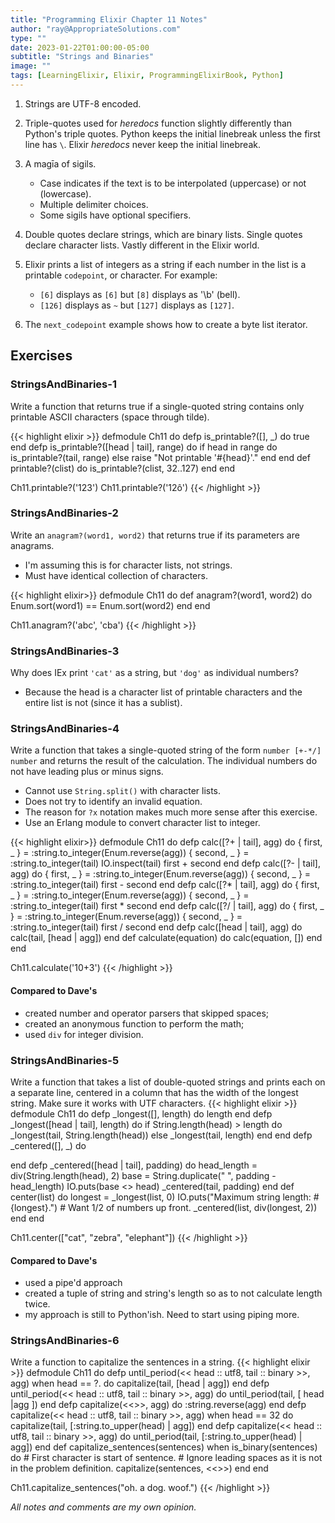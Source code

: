 ```yaml
---
title: "Programming Elixir Chapter 11 Notes"
author: "ray@AppropriateSolutions.com"
type: ""
date: 2023-01-22T01:00:00-05:00
subtitle: "Strings and Binaries"
image: ""
tags: [LearningElixir, Elixir, ProgrammingElixirBook, Python]
---
```


1. Strings are UTF-8 encoded.

1. Triple-quotes used for _heredocs_ function slightly differently than Python's triple quotes.
   Python keeps the initial linebreak unless the first line has `\`.
   Elixir _heredocs_ never keep the initial linebreak.

1. A magīa of sigils.
   - Case indicates if the text is to be interpolated (uppercase) or not (lowercase).
   - Multiple delimiter choices.
   - Some sigils have optional specifiers.

1. Double quotes declare strings, which are binary lists.
   Single quotes declare character lists.
   Vastly different in the Elixir world.

1. Elixir prints a list of integers as a string if each number in the list is a printable `codepoint`, or character.
   For example:
   - `[6]` displays as `[6]` but `[8]` displays as '\b' (bell).
   - `[126]` displays as `~` but `[127]` displays as `[127]`.

1. The `next_codepoint` example shows how to create a byte list iterator.

## Exercises
### StringsAndBinaries-1
Write a function that returns true if a single-quoted string contains only printable ASCII characters (space through tilde).

{{< highlight elixir >}}
defmodule Ch11 do
  defp is_printable?([], _) do
    true
  end
  defp is_printable?([head | tail], range) do
    if head in range do
      is_printable?(tail, range)
    else
      raise "Not printable '#{head}'."
    end
  end
  def printable?(clist) do
    is_printable?(clist, 32..127)
  end
end

Ch11.printable?('123')
Ch11.printable?('12ô')
{{< /highlight >}}

### StringsAndBinaries-2
Write an `anagram?(word1, word2)` that returns true if its parameters are anagrams.
- I'm assuming this is for character lists, not strings.
- Must have identical collection of characters.

{{< highlight elixir>}}
defmodule Ch11 do
  def anagram?(word1, word2) do
    Enum.sort(word1) == Enum.sort(word2)
  end
end

Ch11.anagram?('abc', 'cba')
{{< /highlight >}}


### StringsAndBinaries-3
Why does IEx print `'cat'` as a string, but `'dog'` as individual numbers?
- Because the head is a character list of printable characters and the entire list is not (since it has a sublist).

### StringsAndBinaries-4
Write a function that takes a single-quoted string of the form `number [+-*/] number` and returns the result of the calculation.
The individual numbers do not have leading plus or minus signs.
- Cannot use `String.split()` with character lists.
- Does not try to identify an invalid equation.
- The reason for `?x` notation makes much more sense after this exercise.
- Use an Erlang module to convert character list to integer.

{{< highlight elixir>}}
defmodule Ch11 do
  defp calc([?+ | tail], agg) do
    { first, _ } = :string.to_integer(Enum.reverse(agg))
    { second, _ } = :string.to_integer(tail)
    IO.inspect(tail)
    first + second
  end
  defp calc([?- | tail], agg) do
    { first, _ } = :string.to_integer(Enum.reverse(agg))
    { second, _ } = :string.to_integer(tail)
    first - second
  end
  defp calc([?* | tail], agg) do
    { first, _ } = :string.to_integer(Enum.reverse(agg))
    { second, _ } = :string.to_integer(tail)
    first * second
  end
  defp calc([?/ | tail], agg) do
    { first, _ } = :string.to_integer(Enum.reverse(agg))
    { second, _ } = :string.to_integer(tail)
    first / second
  end
  defp calc([head | tail], agg) do
    calc(tail, [head | agg])
  end
  def calculate(equation) do
    calc(equation, [])
  end
end

Ch11.calculate('10+3')
{{< /highlight >}}

#### Compared to Dave's
- created number and operator parsers that skipped spaces;
- created an anonymous function to perform the math;
- used `div` for integer division.

### StringsAndBinaries-5
Write a function that takes a list of double-quoted strings and prints each on a separate line, centered in a column that has the width of the longest string.
Make sure it works with UTF characters.
{{< highlight elixir >}}
defmodule Ch11 do
  defp _longest([], length) do
    length
  end
  defp _longest([head | tail], length) do
    if String.length(head) > length do
      _longest(tail, String.length(head))
    else
      _longest(tail, length)
    end
  end
  defp _centered([], _) do

  end
  defp _centered([head | tail], padding) do
    head_length = div(String.length(head), 2)
    base = String.duplicate(" ", padding - head_length)
    IO.puts(base <> head)
    _centered(tail, padding)
  end
  def center(list) do
    longest = _longest(list, 0)
    IO.puts("Maximum string length: #{longest}.")
    # Want 1/2 of numbers up front.
    _centered(list, div(longest, 2))
  end
end

Ch11.center(["cat", "zebra", "elephant"])
{{< /highlight >}}

#### Compared to Dave's
- used a pipe'd approach
- created a tuple of string and string's length so as to not calculate length twice.
- my approach is still to Python'ish. Need to start using piping more.


### StringsAndBinaries-6
Write a function to capitalize the sentences in a string.
{{< highlight elixir >}}
defmodule Ch11 do
  defp until_period(<< head :: utf8, tail :: binary >>, agg) when head == ?. do
    capitalize(tail, [head | agg])
  end
  defp until_period(<< head :: utf8, tail :: binary >>, agg) do
    until_period(tail, [ head |agg ])
  end
  defp capitalize(<<>>, agg) do
    :string.reverse(agg)
  end
  defp capitalize(<< head :: utf8, tail :: binary >>, agg) when head == 32 do
    capitalize(tail, [:string.to_upper(head) | agg])
  end
  defp capitalize(<< head :: utf8, tail :: binary >>, agg) do
    until_period(tail, [:string.to_upper(head) | agg])
  end
  def capitalize_sentences(sentences) when is_binary(sentences) do
    # First character is start of sentence.
    # Ignore leading spaces as it is not in the problem definition.
    capitalize(sentences, <<>>)
  end
end

Ch11.capitalize_sentences("oh. a dog. woof.")
{{< /highlight >}}

_All notes and comments are my own opinion._
